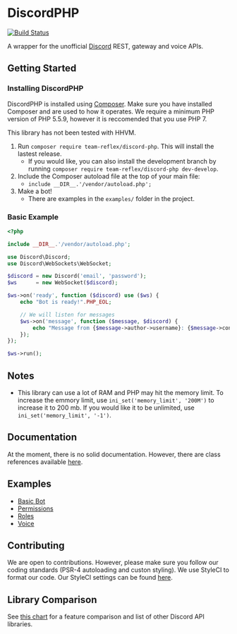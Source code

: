 DiscordPHP
====
[![Build Status](https://travis-ci.org/teamreflex/DiscordPHP.svg?branch=master)](https://travis-ci.org/teamreflex/DiscordPHP)

A wrapper for the unofficial [Discord](https://discordapp.com) REST, gateway and voice APIs.

## Getting Started

### Installing DiscordPHP

DiscordPHP is installed using [Composer](https://getcomposer.org). Make sure you have installed Composer and are used to how it operates. We require a minimum PHP version of PHP 5.5.9, however it is reccomended that you use PHP 7.

This library has not been tested with HHVM.

1. Run `composer require team-reflex/discord-php`. This will install the lastest release.
	- If you would like, you can also install the development branch by running `composer require team-reflex/discord-php dev-develop`.
2. Include the Composer autoload file at the top of your main file:
	- `include __DIR__.'/vendor/autoload.php';`
3. Make a bot!
	- There are examples in the `examples/` folder in the project.

### Basic Example

```php
<?php

include __DIR__.'/vendor/autoload.php';

use Discord\Discord;
use Discord\WebSockets\WebSocket;

$discord = new Discord('email', 'password');
$ws      = new WebSocket($discord);

$ws->on('ready', function ($discord) use ($ws) {
	echo "Bot is ready!".PHP_EOL;

	// We will listen for messages
	$ws->on('message', function ($message, $discord) {
		echo "Message from {$message->author->username}: {$message->content}".PHP_EOL;
	});
});

$ws->run();
```

## Notes

- This library can use a lot of RAM and PHP may hit the memory limit. To increase the emmory limit, use `ini_set('memory_limit', '200M')` to increase it to 200 mb. If you would like it to be unlimited, use `ini_set('memory_limit', '-1')`.

## Documentation

At the moment, there is no solid documentation. However, there are class references available [here](https://teamreflex.github.io/DiscordPHP/).

## Examples

- [Basic Bot](examples/basic.php)
- [Permissions](examples/perms.php)
- [Roles](examples/roles.php)
- [Voice](examples/voice.php)

## Contributing

We are open to contributions. However, please make sure you follow our coding standards (PSR-4 autoloading and custon styling). We use StyleCI to format our code. Our StyleCI settings can be found [here](https://github.com/teamreflex/DiscordPHP/wiki/StyleCI).

## Library Comparison

See [this chart](https://abal.moe/Discord/Libraries.html) for a feature comparison and list of other Discord API libraries.